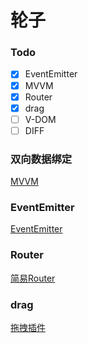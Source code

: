 # 轮子

### Todo
- [x] EventEmitter
- [x] MVVM
- [x] Router
- [x] drag
- [ ] V-DOM
- [ ] DIFF

### 双向数据绑定
[MVVM](https://github.com/timeTravelCYN/Wheels/tree/master/MVVM)

### EventEmitter

[EventEmitter](https://github.com/timeTravelCYN/Wheels/tree/master/EventEmitter)

### Router

[简易Router](https://github.com/timeTravelCYN/router)

### drag

[拖拽插件](https://github.com/timeTravelCYN/CResize)